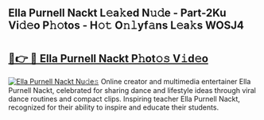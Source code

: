 ## Ella Purnell Nackt L𝚎a𝚔ed N𝚞𝚍e - Part-2Ku Vi𝚍𝚎o P𝚑𝚘tos - H𝚘𝚝 O𝚗𝚕yf𝚊ns L𝚎a𝚔s WOSJ4

# <h2><a href="http://kf70ttv.oniu.top/?m=Ella+Purnell+Nackt">🔗👉 🔴 Ella Purnell Nackt P𝚑ot𝚘𝚜 V𝚒d𝚎o</a></h2>

[![Ella Purnell Nackt Nu𝚍e𝚜](https://i.imgur.com/0qMVB7G.gif)](http://kf70ttv.oniu.top/?m=Ella+Purnell+Nackt)
Online creator and multimedia entertainer Ella Purnell Nackt, celebrated for sharing dance and lifestyle ideas through viral dance routines and compact clips. Inspiring teacher Ella Purnell Nackt, recognized for their ability to inspire and educate their students.  
